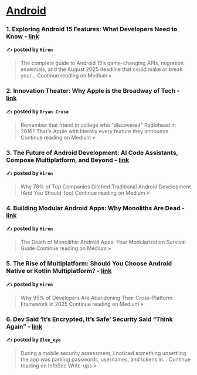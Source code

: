 
<h1><a href=https://medium.com/tag/android/recommended target="_blank" rel="noopener noreferrer">Android</a></h1>
<h3>1. Exploring Android 15 Features: What Developers Need to Know - <a href="https://medium.com/@hiren6997/exploring-android-15-features-what-developers-need-to-know-b0f0134f7f00?source=rss------android-5" target="_blank" rel="noopener noreferrer">link</a></h3>

✍️ **posted by `Hiren`**

<blockquote>The complete guide to Android 15’s game-changing APIs, migration essentials, and the August 2025 deadline that could make or break your…
Continue reading on Medium »</blockquote>

<h3>2. Innovation Theater: Why Apple is the Broadway of Tech - <a href="https://medium.com/@UnfilteredInk/innovation-theater-why-apple-is-the-broadway-of-tech-fa7b2bceab7f?source=rss------android-5" target="_blank" rel="noopener noreferrer">link</a></h3>

✍️ **posted by `Bryan Cruse`**

<blockquote>Remember that friend in college who "discovered" Radiohead in 2016? That's Apple with literally every feature they announce.
Continue reading on Medium »</blockquote>

<h3>3. The Future of Android Development: AI Code Assistants, Compose Multiplatform, and Beyond - <a href="https://medium.com/@hiren6997/the-future-of-android-development-ai-code-assistants-compose-multiplatform-and-beyond-f0d9d042c3d6?source=rss------android-5" target="_blank" rel="noopener noreferrer">link</a></h3>

✍️ **posted by `Hiren`**

<blockquote>Why 78% of Top Companies Ditched Traditional Android Development (And You Should Too)
Continue reading on Medium »</blockquote>

<h3>4. Building Modular Android Apps: Why Monoliths Are Dead - <a href="https://medium.com/@hiren6997/building-modular-android-apps-why-monoliths-are-dead-8c1ab540699c?source=rss------android-5" target="_blank" rel="noopener noreferrer">link</a></h3>

✍️ **posted by `Hiren`**

<blockquote>The Death of Monolithic Android Apps: Your Modularization Survival Guide
Continue reading on Medium »</blockquote>

<h3>5. The Rise of Multiplatform: Should You Choose Android Native or Kotlin Multiplatform? - <a href="https://medium.com/@hiren6997/the-rise-of-multiplatform-should-you-choose-android-native-or-kotlin-multiplatform-754435e59b1f?source=rss------android-5" target="_blank" rel="noopener noreferrer">link</a></h3>

✍️ **posted by `Hiren`**

<blockquote>Why 95% of Developers Are Abandoning Their Cross-Platform Framework in 2025
Continue reading on Medium »</blockquote>

<h3>6. Dev Said ‘It’s Encrypted, It’s Safe’ Security Said “Think Again” - <a href="https://infosecwriteups.com/dev-said-its-encrypted-it-s-safe-security-said-think-again-502cb8046b0a?source=rss------android-5" target="_blank" rel="noopener noreferrer">link</a></h3>

✍️ **posted by `Blue_eye`**

<blockquote>During a mobile security assessment, I noticed something unsettling the app was parking passwords, usernames, and tokens in…
Continue reading on InfoSec Write-ups »</blockquote>

